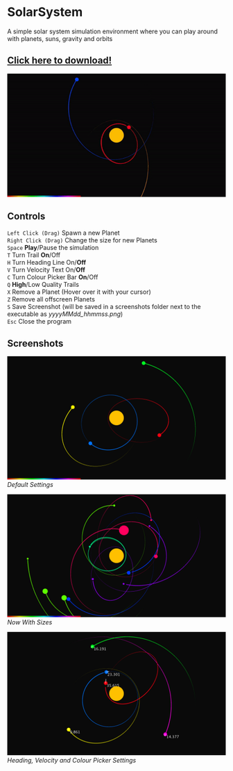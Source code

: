 # SolarSystem
A simple solar system simulation environment where you can play around with planets, suns, gravity and orbits

## [Click here to download!](../../releases/latest)

![GIF](/.github/images/pc_anim.gif "GIF")

## Controls
`Left Click (Drag)` Spawn a new Planet\
`Right Click (Drag)` Change the size for new Planets\
`Space` **Play**/Pause the simulation\
`T` Turn Trail **On**/Off\
`H` Turn Heading Line On/**Off**\
`V` Turn Velocity Text On/**Off**\
`C` Turn Colour Picker Bar **On**/Off\
`Q` **High**/Low Quality Trails\
`X` Remove a Planet (Hover over it with your cursor)\
`Z` Remove all offscreen Planets\
`S` Save Screenshot (will be saved in a screenshots folder next to the executable as *yyyyMMdd_hhmmss.png*)\
`Esc` Close the program

## Screenshots
![Default Settings](/.github/images/pc_def.png "Default Settings")\
*Default Settings*


![Now With Sizes!](/.github/images/pc_newsize.png "Now With Sizes")\
*Now With Sizes*

![Heading, Velocity and Colour Picker Settings](/.github/images/pc_settings.png "Heading, Velocity and Colour Picker Settings")\
*Heading, Velocity and Colour Picker Settings*
